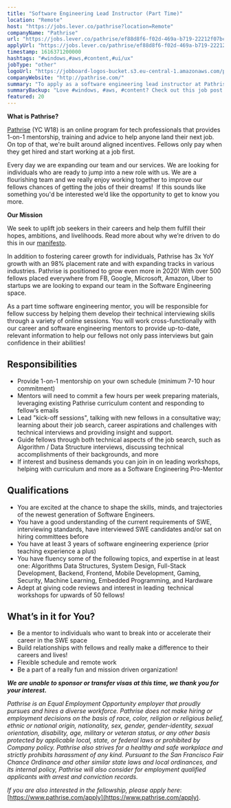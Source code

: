 ```yaml
---
title: "Software Engineering Lead Instructor (Part Time)"
location: "Remote"
host: "https://jobs.lever.co/pathrise?location=Remote"
companyName: "Pathrise"
url: "https://jobs.lever.co/pathrise/ef88d8f6-f02d-469a-b719-22212f07bcff"
applyUrl: "https://jobs.lever.co/pathrise/ef88d8f6-f02d-469a-b719-22212f07bcff/apply"
timestamp: 1616371200000
hashtags: "#windows,#aws,#content,#ui/ux"
jobType: "other"
logoUrl: "https://jobboard-logos-bucket.s3.eu-central-1.amazonaws.com/pathrise"
companyWebsite: "http://pathrise.com/"
summary: "To apply as a software engineering lead instructor at Pathrise, you preferably need to have 3 years of software engineering experience."
summaryBackup: "Love #windows, #aws, #content? Check out this job post!"
featured: 20
---
```


**What is Pathrise?**

[Pathrise](https://www.pathrise.com/) (YC W18) is an online program for tech professionals that provides 1-on-1 mentorship, training and advice to help anyone land their next job. On top of that, we're built around aligned incentives. Fellows only pay when they get hired and start working at a job first.

Every day we are expanding our team and our services. We are looking for individuals who are ready to jump into a new role with us. We are a flourishing team and we really enjoy working together to improve our fellows chances of getting the jobs of their dreams!  If this sounds like something you'd be interested we’d like the opportunity to get to know you more.

**Our Mission**

We seek to uplift job seekers in their careers and help them fulfill their hopes, ambitions, and livelihoods. Read more about why we’re driven to do this in our [manifesto](https://www.pathrise.com/manifesto).

In addition to fostering career growth for individuals, Pathrise has 3x YoY growth with an 98% placement rate and with expanding tracks in various industries. Pathrise is positioned to grow even more in 2020! With over 500 fellows placed everywhere from FB, Google, Microsoft, Amazon, Uber to startups we are looking to expand our team in the Software Engineering space.

As a part time software engineering mentor, you will be responsible for fellow success by helping them develop their technical interviewing skills through a variety of online sessions. You will work cross-functionally with our career and software engineering mentors to provide up-to-date, relevant information to help our fellows not only pass interviews but gain confidence in their abilities! 

## Responsibilities

*   Provide 1-on-1 mentorship on your own schedule (minimum 7-10 hour commitment)
*   Mentors will need to commit a few hours per week preparing materials, leveraging existing Pathrise curriculum content and responding to fellow’s emails 
*   Lead "kick-off sessions", talking with new fellows in a consultative way; learning about their job search, career aspirations and challenges with technical interviews and providing insight and support.
*   Guide fellows through both technical aspects of the job search, such as Algorithm / Data Structure interviews, discussing technical accomplishments of their backgrounds, and more
*   If interest and business demands you can join in on leading workshops, helping with curriculum and more as a Software Engineering Pro-Mentor

## Qualifications

*   You are excited at the chance to shape the skills, minds, and trajectories of the newest generation of Software Engineers.
*   You have a good understanding of the current requirements of SWE, interviewing standards, have interviewed SWE candidates and/or sat on hiring committees before
*   You have at least 3 years of software engineering experience (prior teaching experience a plus)
*   You have fluency some of the following topics, and expertise in at least one: Algorithms Data Structures, System Design, Full-Stack Development, Backend, Frontend, Mobile Development, Gaming, Security, Machine Learning, Embedded Programming, and Hardware
*   Adept at giving code reviews and interest in leading  technical workshops for upwards of 50 fellows!

## What’s in it for You?

*   Be a mentor to individuals who want to break into or accelerate their career in the SWE space
*   Build relationships with fellows and really make a difference to their careers and lives!
*   Flexible schedule and remote work 
*   Be a part of a really fun and mission driven organization!

_**We are unable to sponsor or transfer visas at this time, we thank you for your interest.**_

_Pathrise is an Equal Employment Opportunity employer that proudly pursues and hires a diverse workforce. Pathrise does not make hiring or employment decisions on the basis of race, color, religion or religious belief, ethnic or national origin, nationality, sex, gender, gender-identity, sexual orientation, disability, age, military or veteran status, or any other basis protected by applicable local, state, or federal laws or prohibited by Company policy. Pathrise also strives for a healthy and safe workplace and strictly prohibits harassment of any kind. Pursuant to the San Francisco Fair Chance Ordinance and other similar state laws and local ordinances, and its internal policy, Pathrise will also consider for employment qualified applicants with arrest and conviction records._

_If you are also interested in the fellowship, please apply here_: [https://www.pathrise.com/apply](https://www.pathrise.com/apply).
